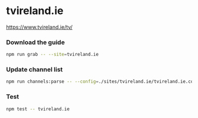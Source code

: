 # tvireland.ie

https://www.tvireland.ie/tv/

### Download the guide

```sh
npm run grab -- --site=tvireland.ie
```

### Update channel list

```sh
npm run channels:parse -- --config=./sites/tvireland.ie/tvireland.ie.config.js --output=./sites/tvireland.ie/tvireland.ie.channels.xml
```

### Test

```sh
npm test -- tvireland.ie
```

